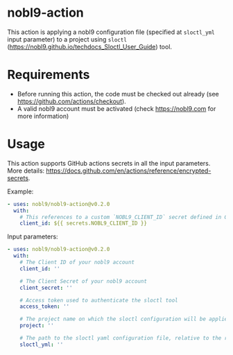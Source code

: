 # nobl9-action

This action is applying a nobl9 configuration file (specified at `sloctl_yml` input parameter) to a project using `sloctl` (https://nobl9.github.io/techdocs_Sloctl_User_Guide) tool.

# Requirements

- Before running this action, the code must be checked out already (see https://github.com/actions/checkout).
- A valid nobl9 account must be activated (check https://nobl9.com for more information)


# Usage

This action supports GitHub actions secrets in all the input parameters. More details: https://docs.github.com/en/actions/reference/encrypted-secrets.

Example:
```yaml
- uses: nobl9/nobl9-action@v0.2.0
  with:
    # This references to a custom `NOBL9_CLIENT_ID` secret defined in GitHub project settings
    client_id: ${{ secrets.NOBL9_CLIENT_ID }}
```

Input parameters:

<!-- start usage -->
```yaml
- uses: nobl9/nobl9-action@v0.2.0
  with:
    # The Client ID of your nobl9 account
    client_id: ''

    # The Client Secret of your nobl9 account
    client_secret: ''

    # Access token used to authenticate the sloctl tool
    access_token: ''

    # The project name on which the sloctl configuration will be applied to
    project: ''

    # The path to the sloctl yaml configuration file, relative to the root directory of the repository
    sloctl_yml: ''
```
<!-- end usage -->

